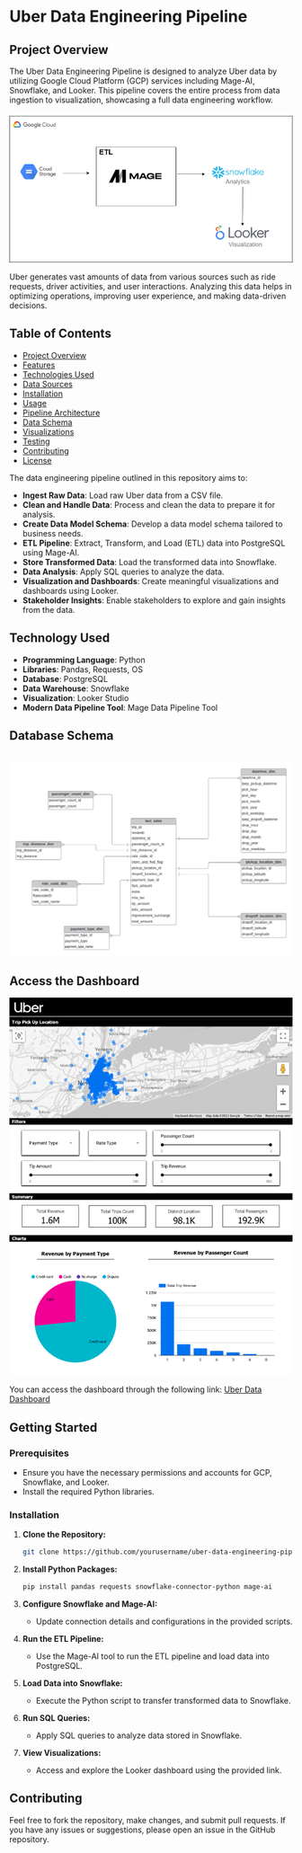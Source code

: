 # Uber Data Engineering Pipeline

## Project Overview

The Uber Data Engineering Pipeline is designed to analyze Uber data by utilizing Google Cloud Platform (GCP) services including Mage-AI, Snowflake, and Looker. This pipeline covers the entire process from data ingestion to visualization, showcasing a full data engineering workflow.
<!-- ![Pipeline Overview](path/to/your/pipeline_overview_image.png)  <!-- Replace with the actual path to your image -->

<img src="data architecture.png">

Uber generates vast amounts of data from various sources such as ride requests, driver activities, and user interactions. Analyzing this data helps in optimizing operations, improving user experience, and making data-driven decisions.

## Table of Contents

- [Project Overview](#project-overview)
- [Features](#features)
- [Technologies Used](#technologies-used)
- [Data Sources](#data-sources)
- [Installation](#installation)
- [Usage](#usage)
- [Pipeline Architecture](#pipeline-architecture)
- [Data Schema](#data-schema)
- [Visualizations](#visualizations)
- [Testing](#testing)
- [Contributing](#contributing)
- [License](#license)

The data engineering pipeline outlined in this repository aims to:

- **Ingest Raw Data**: Load raw Uber data from a CSV file.
- **Clean and Handle Data**: Process and clean the data to prepare it for analysis.
- **Create Data Model Schema**: Develop a data model schema tailored to business needs.
- **ETL Pipeline**: Extract, Transform, and Load (ETL) data into PostgreSQL using Mage-AI.
- **Store Transformed Data**: Load the transformed data into Snowflake.
- **Data Analysis**: Apply SQL queries to analyze the data.
- **Visualization and Dashboards**: Create meaningful visualizations and dashboards using Looker.
- **Stakeholder Insights**: Enable stakeholders to explore and gain insights from the data.

## Technology Used

- **Programming Language**: Python
- **Libraries**: Pandas, Requests, OS
- **Database**: PostgreSQL
- **Data Warehouse**: Snowflake
- **Visualization**: Looker Studio
- **Modern Data Pipeline Tool**: Mage Data Pipeline Tool

## Database Schema
<br>
<img src="Schema/data_model.jpeg">

## Access the Dashboard

<img src="Uber Dashboard.png">

You can access the dashboard through the following link: [Uber Data Dashboard](https://lookerstudio.google.com/reporting/b7ed88eb-960f-4d63-a7b5-7aec3a9ebb5d)

## Getting Started

### Prerequisites

- Ensure you have the necessary permissions and accounts for GCP, Snowflake, and Looker.
- Install the required Python libraries.

### Installation

1. **Clone the Repository:**

    ```bash
    git clone https://github.com/yourusername/uber-data-engineering-pipeline.git
    ```

2. **Install Python Packages:**

    ```bash
    pip install pandas requests snowflake-connector-python mage-ai
    ```

3. **Configure Snowflake and Mage-AI:**

    - Update connection details and configurations in the provided scripts.

4. **Run the ETL Pipeline:**

    - Use the Mage-AI tool to run the ETL pipeline and load data into PostgreSQL.

5. **Load Data into Snowflake:**

    - Execute the Python script to transfer transformed data to Snowflake.

6. **Run SQL Queries:**

    - Apply SQL queries to analyze data stored in Snowflake.

7. **View Visualizations:**

    - Access and explore the Looker dashboard using the provided link.

## Contributing

Feel free to fork the repository, make changes, and submit pull requests. If you have any issues or suggestions, please open an issue in the GitHub repository.
